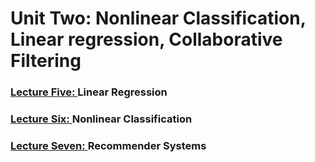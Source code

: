 # Unit Two: Nonlinear Classification, Linear regression, Collaborative Filtering

### [Lecture Five: ](https://github.com/369geofreeman/MITx-6.86x-Machine-Learning-with-Python/tree/master/week_3/lecture_5) Linear Regression

### [Lecture Six: ](https://github.com/369geofreeman/MITx-6.86x-Machine-Learning-with-Python/tree/master/week_3/lecture_6) Nonlinear Classification

### [Lecture Seven: ](https://github.com/369geofreeman/MITx-6.86x-Machine-Learning-with-Python/tree/master/week_3/lecture_7) Recommender Systems


